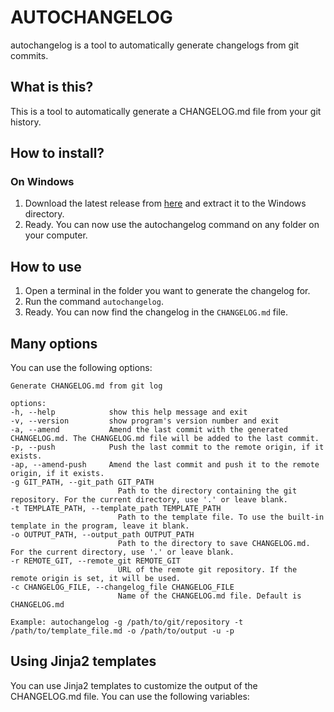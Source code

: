 # AUTOCHANGELOG

autochangelog is a tool to automatically generate changelogs from git commits.

## What is this?

This is a tool to automatically generate a CHANGELOG.md file from your git history.

## How to install?

### On Windows

1. Download the latest release from [here]() and extract it to the Windows directory.
2. Ready. You can now use the autochangelog command on any folder on your computer.

## How to use

1. Open a terminal in the folder you want to generate the changelog for.
2. Run the command `autochangelog`.
3. Ready. You can now find the changelog in the `CHANGELOG.md` file.

## Many options

You can use the following options:

    Generate CHANGELOG.md from git log

    options:
    -h, --help            show this help message and exit
    -v, --version         show program's version number and exit
    -a, --amend           Amend the last commit with the generated CHANGELOG.md. The CHANGELOG.md file will be added to the last commit.
    -p, --push            Push the last commit to the remote origin, if it exists.
    -ap, --amend-push     Amend the last commit and push it to the remote origin, if it exists.
    -g GIT_PATH, --git_path GIT_PATH
                            Path to the directory containing the git repository. For the current directory, use '.' or leave blank.
    -t TEMPLATE_PATH, --template_path TEMPLATE_PATH
                            Path to the template file. To use the built-in template in the program, leave it blank.
    -o OUTPUT_PATH, --output_path OUTPUT_PATH
                            Path to the directory to save CHANGELOG.md. For the current directory, use '.' or leave blank.
    -r REMOTE_GIT, --remote_git REMOTE_GIT
                            URL of the remote git repository. If the remote origin is set, it will be used.
    -c CHANGELOG_FILE, --changelog_file CHANGELOG_FILE
                            Name of the CHANGELOG.md file. Default is CHANGELOG.md

    Example: autochangelog -g /path/to/git/repository -t /path/to/template_file.md -o /path/to/output -u -p

## Using Jinja2 templates

You can use Jinja2 templates to customize the output of the CHANGELOG.md file. You can use the following variables:

